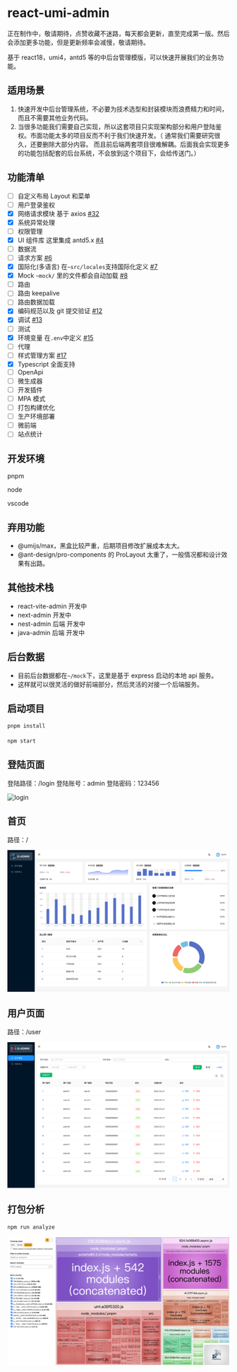# react-umi-admin

正在制作中，敬请期待，点赞收藏不迷路，每天都会更新，直至完成第一版。然后会添加更多功能，但是更新频率会减慢，敬请期待。

基于 react18，umi4，antd5 等的中后台管理模版，可以快速开展我们的业务功能。

## 适用场景

1. 快速开发中后台管理系统，不必要为技术选型和封装模块而浪费精力和时间，而且不需要其他业务代码。
2. 当很多功能我们需要自己实现，所以这套项目只实现架构部分和用户登陆鉴权。市面功能太多的项目反而不利于我们快速开发。（ 通常我们需要研究很久，还要删除大部分内容。 而且前后端两套项目很难解耦。后面我会实现更多的功能包括配套的后台系统，不会放到这个项目下，会给传送门。）

## 功能清单

- [ ] 自定义布局 Layout 和菜单
- [ ] 用户登录鉴权
- [x] 网络请求模块 基于 axios [#32](https://github.com/GavinBirkhoff/react-umi-admin/issues/32)
- [x] 系统异常处理
- [ ] 权限管理
- [x] UI 组件库 这里集成 antd5.x [#4](https://github.com/GavinBirkhoff/react-umi-admin/issues/4)
- [ ] 数据流
- [ ] 请求方案 [#6](https://github.com/GavinBirkhoff/react-umi-admin/issues/6)
- [x] 国际化(多语言) 在`~src/locales`支持国际化定义 [#7](https://github.com/GavinBirkhoff/react-umi-admin/issues/7)
- [x] Mock `~mock/` 里的文件都会自动加载 [#8](https://github.com/GavinBirkhoff/react-umi-admin/issues/8)
- [ ] 路由
- [ ] 路由 keepalive
- [ ] 路由数据加载
- [x] 编码规范以及 git 提交验证 [#12](https://github.com/GavinBirkhoff/react-umi-admin/issues/12)
- [x] 调试 [#13](https://github.com/GavinBirkhoff/react-umi-admin/issues/13)
- [ ] 测试
- [x] 环境变量 在`.env`中定义 [#15](https://github.com/GavinBirkhoff/react-umi-admin/issues/15)
- [ ] 代理
- [ ] 样式管理方案 [#17](https://github.com/GavinBirkhoff/react-umi-admin/issues/17)
- [x] Typescript 全面支持
- [ ] OpenApi
- [ ] 微生成器
- [ ] 开发插件
- [ ] MPA 模式
- [ ] 打包构建优化
- [ ] 生产环境部署
- [ ] 微前端
- [ ] 站点统计

## 开发环境

pnpm

node

vscode

## 弃用功能

- @umijs/max，黑盒比较严重，后期项目修改扩展成本太大。
- @ant-design/pro-components 的 ProLayout 太重了，一般情况都和设计效果有出路。

## 其他技术栈

- react-vite-admin 开发中
- next-admin 开发中
- nest-admin 后端 开发中
- java-admin 后端 开发中

## 后台数据

- 目前后台数据都在`~/mock`下，这里是基于 express 启动的本地 api 服务。
- 这样就可以很灵活的做好前端部分，然后灵活的对接一个后端服务。

## 启动项目

```bash
pnpm install

npm start
```

## 登陆页面

登陆路径：/login 登陆账号：admin 登陆密码：123456

![login](./src/assets/snapshoot/screencapture-login.png)

## 首页

路径：/

![dashboard](./src/assets/snapshoot/screencaptrue-dashboard.png)

## 用户页面

路径：/user

![login](./src/assets/snapshoot/screencapture-user.png)

## 打包分析

```bash
npm run analyze
```

![analyze](./src/assets/snapshoot/screencapture-analyze.png)
